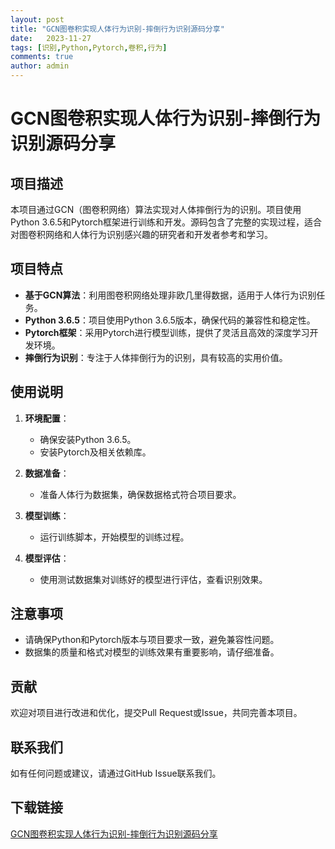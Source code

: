 ```yaml
---
layout: post
title: "GCN图卷积实现人体行为识别-摔倒行为识别源码分享"
date:   2023-11-27
tags: [识别,Python,Pytorch,卷积,行为]
comments: true
author: admin
---
```

# GCN图卷积实现人体行为识别-摔倒行为识别源码分享

## 项目描述

本项目通过GCN（图卷积网络）算法实现对人体摔倒行为的识别。项目使用Python 3.6.5和Pytorch框架进行训练和开发。源码包含了完整的实现过程，适合对图卷积网络和人体行为识别感兴趣的研究者和开发者参考和学习。

## 项目特点

- **基于GCN算法**：利用图卷积网络处理非欧几里得数据，适用于人体行为识别任务。
- **Python 3.6.5**：项目使用Python 3.6.5版本，确保代码的兼容性和稳定性。
- **Pytorch框架**：采用Pytorch进行模型训练，提供了灵活且高效的深度学习开发环境。
- **摔倒行为识别**：专注于人体摔倒行为的识别，具有较高的实用价值。

## 使用说明

1. **环境配置**：
   - 确保安装Python 3.6.5。
   - 安装Pytorch及相关依赖库。

2. **数据准备**：
   - 准备人体行为数据集，确保数据格式符合项目要求。

3. **模型训练**：
   - 运行训练脚本，开始模型的训练过程。

4. **模型评估**：
   - 使用测试数据集对训练好的模型进行评估，查看识别效果。

## 注意事项

- 请确保Python和Pytorch版本与项目要求一致，避免兼容性问题。
- 数据集的质量和格式对模型的训练效果有重要影响，请仔细准备。

## 贡献

欢迎对项目进行改进和优化，提交Pull Request或Issue，共同完善本项目。

## 联系我们

如有任何问题或建议，请通过GitHub Issue联系我们。

## 下载链接

[GCN图卷积实现人体行为识别-摔倒行为识别源码分享](https://pan.quark.cn/s/fdad37c7b226)